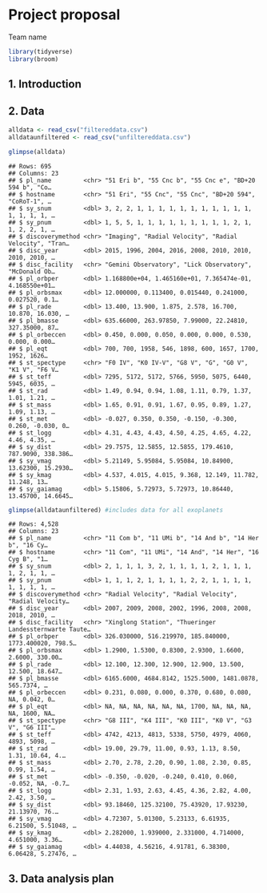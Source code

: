 Project proposal
================
Team name

``` r
library(tidyverse)
library(broom)
```

## 1. Introduction

## 2. Data

``` r
alldata <- read_csv("filtereddata.csv")
alldataunfiltered <- read_csv("unfiltereddata.csv")

glimpse(alldata)
```

    ## Rows: 695
    ## Columns: 23
    ## $ pl_name         <chr> "51 Eri b", "55 Cnc b", "55 Cnc e", "BD+20 594 b", "Co…
    ## $ hostname        <chr> "51 Eri", "55 Cnc", "55 Cnc", "BD+20 594", "CoRoT-1", …
    ## $ sy_snum         <dbl> 3, 2, 2, 1, 1, 1, 1, 1, 1, 1, 1, 1, 1, 1, 1, 1, 1, 1, …
    ## $ sy_pnum         <dbl> 1, 5, 5, 1, 1, 1, 1, 1, 1, 1, 1, 1, 2, 1, 1, 2, 2, 1, …
    ## $ discoverymethod <chr> "Imaging", "Radial Velocity", "Radial Velocity", "Tran…
    ## $ disc_year       <dbl> 2015, 1996, 2004, 2016, 2008, 2010, 2010, 2010, 2010, …
    ## $ disc_facility   <chr> "Gemini Observatory", "Lick Observatory", "McDonald Ob…
    ## $ pl_orbper       <dbl> 1.168800e+04, 1.465160e+01, 7.365474e-01, 4.168550e+01…
    ## $ pl_orbsmax      <dbl> 12.000000, 0.113400, 0.015440, 0.241000, 0.027520, 0.1…
    ## $ pl_rade         <dbl> 13.400, 13.900, 1.875, 2.578, 16.700, 10.870, 16.030, …
    ## $ pl_bmasse       <dbl> 635.66000, 263.97850, 7.99000, 22.24810, 327.35000, 87…
    ## $ pl_orbeccen     <dbl> 0.450, 0.000, 0.050, 0.000, 0.000, 0.530, 0.000, 0.000…
    ## $ pl_eqt          <dbl> 700, 700, 1958, 546, 1898, 600, 1657, 1700, 1952, 1626…
    ## $ st_spectype     <chr> "F0 IV", "K0 IV-V", "G8 V", "G", "G0 V", "K1 V", "F6 V…
    ## $ st_teff         <dbl> 7295, 5172, 5172, 5766, 5950, 5075, 6440, 5945, 6035, …
    ## $ st_rad          <dbl> 1.49, 0.94, 0.94, 1.08, 1.11, 0.79, 1.37, 1.01, 1.21, …
    ## $ st_mass         <dbl> 1.65, 0.91, 0.91, 1.67, 0.95, 0.89, 1.27, 1.09, 1.13, …
    ## $ st_met          <dbl> -0.027, 0.350, 0.350, -0.150, -0.300, 0.260, -0.030, 0…
    ## $ st_logg         <dbl> 4.31, 4.43, 4.43, 4.50, 4.25, 4.65, 4.22, 4.46, 4.35, …
    ## $ sy_dist         <dbl> 29.7575, 12.5855, 12.5855, 179.4610, 787.9090, 338.386…
    ## $ sy_vmag         <dbl> 5.21149, 5.95084, 5.95084, 10.84900, 13.62300, 15.2930…
    ## $ sy_kmag         <dbl> 4.537, 4.015, 4.015, 9.368, 12.149, 11.782, 11.248, 13…
    ## $ sy_gaiamag      <dbl> 5.15806, 5.72973, 5.72973, 10.86440, 13.45700, 14.6645…

``` r
glimpse(alldataunfiltered) #includes data for all exoplanets
```

    ## Rows: 4,528
    ## Columns: 23
    ## $ pl_name         <chr> "11 Com b", "11 UMi b", "14 And b", "14 Her b", "16 Cy…
    ## $ hostname        <chr> "11 Com", "11 UMi", "14 And", "14 Her", "16 Cyg B", "1…
    ## $ sy_snum         <dbl> 2, 1, 1, 1, 3, 2, 1, 1, 1, 1, 2, 1, 1, 1, 1, 2, 1, 1, …
    ## $ sy_pnum         <dbl> 1, 1, 1, 2, 1, 1, 1, 1, 2, 2, 1, 1, 1, 1, 1, 1, 1, 1, …
    ## $ discoverymethod <chr> "Radial Velocity", "Radial Velocity", "Radial Velocity…
    ## $ disc_year       <dbl> 2007, 2009, 2008, 2002, 1996, 2008, 2008, 2018, 2010, …
    ## $ disc_facility   <chr> "Xinglong Station", "Thueringer Landessternwarte Taute…
    ## $ pl_orbper       <dbl> 326.030000, 516.219970, 185.840000, 1773.400020, 798.5…
    ## $ pl_orbsmax      <dbl> 1.2900, 1.5300, 0.8300, 2.9300, 1.6600, 2.6000, 330.00…
    ## $ pl_rade         <dbl> 12.100, 12.300, 12.900, 12.900, 13.500, 12.500, 18.647…
    ## $ pl_bmasse       <dbl> 6165.6000, 4684.8142, 1525.5000, 1481.0878, 565.7374, …
    ## $ pl_orbeccen     <dbl> 0.231, 0.080, 0.000, 0.370, 0.680, 0.080, NA, 0.042, 0…
    ## $ pl_eqt          <dbl> NA, NA, NA, NA, NA, NA, 1700, NA, NA, NA, NA, 1600, NA…
    ## $ st_spectype     <chr> "G8 III", "K4 III", "K0 III", "K0 V", "G3 V", "G6 III"…
    ## $ st_teff         <dbl> 4742, 4213, 4813, 5338, 5750, 4979, 4060, 4893, 5098, …
    ## $ st_rad          <dbl> 19.00, 29.79, 11.00, 0.93, 1.13, 8.50, 1.31, 10.64, 4.…
    ## $ st_mass         <dbl> 2.70, 2.78, 2.20, 0.90, 1.08, 2.30, 0.85, 0.99, 1.54, …
    ## $ st_met          <dbl> -0.350, -0.020, -0.240, 0.410, 0.060, -0.052, NA, -0.7…
    ## $ st_logg         <dbl> 2.31, 1.93, 2.63, 4.45, 4.36, 2.82, 4.00, 2.42, 3.50, …
    ## $ sy_dist         <dbl> 93.18460, 125.32100, 75.43920, 17.93230, 21.13970, 76.…
    ## $ sy_vmag         <dbl> 4.72307, 5.01300, 5.23133, 6.61935, 6.21500, 5.51048, …
    ## $ sy_kmag         <dbl> 2.282000, 1.939000, 2.331000, 4.714000, 4.651000, 3.36…
    ## $ sy_gaiamag      <dbl> 4.44038, 4.56216, 4.91781, 6.38300, 6.06428, 5.27476, …

## 3. Data analysis plan
